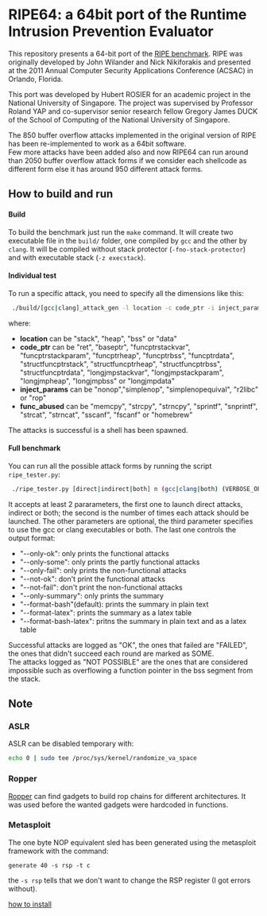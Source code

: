 # RIPE64: a 64bit port of the Runtime Intrusion Prevention Evaluator
This repository presents a 64-bit port of the [RIPE benchmark](https://github.com/johnwilander/RIPE).
RIPE was originally developed by John Wilander and Nick Nikiforakis and
presented at the 2011 Annual Computer Security Applications Conference (ACSAC) in Orlando, Florida.

This port was developed by Hubert ROSIER for an academic project in the National University of Singapore.
The project was supervised by Professor Roland YAP and co-supervisor senior research fellow Gregory James DUCK
of the School of Computing of the National University of Singapore.

The 850 buffer overflow attacks implemented in the original version of RIPE has been re-implemented to work as a 64bit software.  
Few more attacks have been added also and now RIPE64 can run around than 2050 buffer overflow attack forms if
we consider each shellcode as different form else it has around 950 different attack forms.

## How to build and run
#### Build
To build the benchmark just run the `make` command.
It will create two executable file in the `build/` folder, one compiled by
`gcc` and the other by `clang`.
It will be compiled without stack protector (`-fno-stack-protector`) and with executable 
stack (`-z execstack`).  

#### Individual test
To run a specific attack, you need to specify all the dimensions like this:
```bash
 ./build/[gcc|clang]_attack_gen -l location -c code_ptr -i inject_param -t [direct|indirect] -f func_abused [-d t]
```
where:  
  - __location__ can be "stack", "heap", "bss" or "data"
  - __code\_ptr__ can be "ret", "baseptr", "funcptrstackvar", "funcptrstackparam",
"funcptrheap", "funcptrbss", "funcptrdata", "structfuncptrstack", "structfuncptrheap",
"structfuncptrbss", "structfuncptrdata", "longjmpstackvar", "longjmpstackparam",
"longjmpheap", "longjmpbss" or "longjmpdata"
  - __inject\_params__ can be "nonop","simplenop", "simplenopequival", "r2libc" or "rop"
  - __func\_abused__ can be "memcpy", "strcpy", "strncpy", "sprintf", "snprintf",
    "strcat", "strncat", "sscanf", "fscanf" or "homebrew"

The attacks is successful is a shell has been spawned.  

#### Full benchmark
You can run all the possible attack forms by running the script `ripe_tester.py`:  
```bash
 ./ripe_tester.py [direct|indirect|both] n (gcc|clang|both) (VERBOSE_OPTIONS)
```

It accepts at least 2 pararameters, the first one to launch direct attacks, indirect or both;
the second is the number of times each attack should be launched.
The other parameters are optional, the third parameter specifies to use the gcc or clang executables or both.
The last one controls the output format:    
- "--only-ok": only prints the functional attacks  
- "--only-some": only prints the partly functional attacks  
- "--only-fail": only prints the non-functional attacks  
- "--not-ok": don't print the functional attacks  
- "--not-fail": don't print the non-functional attacks  
- "--only-summary": only prints the summary  
- "--format-bash"(default): prints the summary in plain text  
- "--format-latex": prints the summary as a latex table  
- "--format-bash-latex": pritns the summary in plain text and as a latex table  

Successful attacks are logged as "OK", the ones that failed are "FAILED", the ones that didn't succeed each round
are marked as SOME.  
The attacks logged as "NOT POSSIBLE" are the ones that are considered impossible such as overflowing a function pointer in the bss segment from the stack.

## Note
### ASLR
ASLR can be disabled temporary with:  
```bash
echo 0 | sudo tee /proc/sys/kernel/randomize_va_space
```

### Ropper
[Ropper](https://github.com/sashs/Ropper) can find gadgets to build rop chains for different architectures.
It was used before the wanted gadgets were hardcoded in functions.

### Metasploit
The one byte NOP equivalent sled has been generated using the metasploit framework 
with the command:  
```
generate 40 -s rsp -t c
```
the `-s rsp` tells that we don't want to change the RSP register (I got errors without).  

[how to install](https://www.darkoperator.com/installing-metasploit-in-ubunt/)
